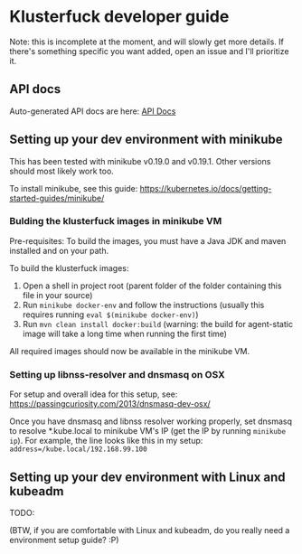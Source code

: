 # Klusterfuck developer guide
Note: this is incomplete at the moment, and will slowly get more details. If there's something specific you want 
added, open an issue and I'll prioritize it.

## API docs
Auto-generated API docs are here: [API Docs](client/README.md)

## Setting up your dev environment with minikube
This has been tested with minikube v0.19.0 and v0.19.1. Other versions should most likely
work too.

To install minikube, see this guide: https://kubernetes.io/docs/getting-started-guides/minikube/

### Bulding the klusterfuck images in minikube VM
Pre-requisites:
To build the images, you must have a Java JDK and maven installed and on your path.

To build the klusterfuck images:
1. Open a shell in project root (parent folder of the folder containing this file in your source)
2. Run `minikube docker-env` and follow the instructions (usually this requires running `eval $(minikube docker-env)`)
3. Run `mvn clean install docker:build` (warning: the build for agent-static image will take a long time when running the first time)

All required images should now be available in the minikube VM.

### Setting up libnss-resolver and dnsmasq on OSX
For setup and overall idea for this setup, see: https://passingcuriosity.com/2013/dnsmasq-dev-osx/

Once you have dnsmasq and libnss resolver working properly, set dnsmasq to resolve *.kube.local to minikube
VM's IP (get the IP by running `minikube ip`). For example, the line looks like this in my setup:
`address=/kube.local/192.168.99.100`

## Setting up your dev environment with Linux and kubeadm
TODO:

(BTW, if you are comfortable with Linux and kubeadm, do you really need a environment setup guide? :P)


